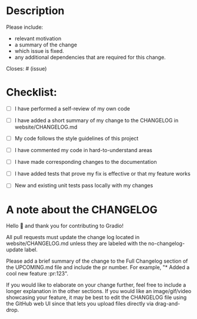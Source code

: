 # Description

Please include: 
* relevant motivation
* a summary of the change 
* which issue is fixed. 
* any additional dependencies that are required for this change.

Closes: # (issue)

# Checklist:

- [ ] I have performed a self-review of my own code
- [ ] I have added a short summary of my change to the CHANGELOG in website/CHANGELOG.md
- [ ] My code follows the style guidelines of this project
- [ ] I have commented my code in hard-to-understand areas
- [ ] I have made corresponding changes to the documentation
- [ ] I have added tests that prove my fix is effective or that my feature works
- [ ] New and existing unit tests pass locally with my changes


# A note about the CHANGELOG

Hello 👋 and thank you for contributing to Gradio!

All pull requests must update the change log located in website/CHANGELOG.md unless they are labeled with the no-changelog-update label.

Please add a brief summary of the change to the Full Changelog section of the UPCOMING.md file and include the pr number.
For example, "* Added a cool new feature :pr:123". 

If you would like to elaborate on your change further, feel free to include a longer explanation in the other sections.
If you would like an image/gif/video showcasing your feature, it may be best to edit the CHANGELOG file using the 
GitHub web UI since that lets you upload files directly via drag-and-drop.